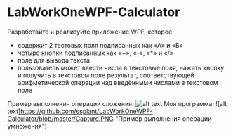 # LabWorkOneWPF-Calculator
Разработайте и реализуйте приложение WPF, которое:
- содержит 2 тестовых поля подписанных как «А» и «Б»
- четыре кнопки подписанных как «+», «-», «*» и «/»
- поле для вывода текста
- пользователь может ввести числа в текстовые поля, нажать кнопку и получить в текстовом поле результат, соответствующей арифметической операции над введёнными числами в текстовом поле
 
Пример выполнения операции сложения:
![alt text](https://github.com/ssplant/LabWorkOneWPF-Calculator/blob/master/image.png "Пример выполнения операции сложения")
Моя программа:
![alt text]https://github.com/ssplant/LabWorkOneWPF-Calculator/blob/master/Capture.PNG "Пример выполнения операции умножения")
